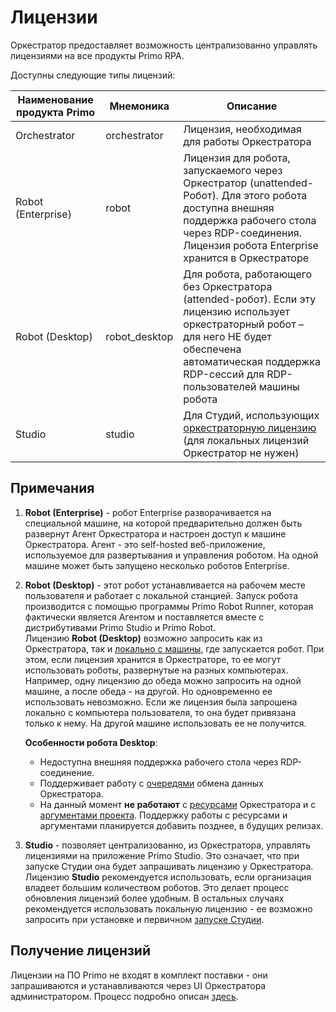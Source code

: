 # Лицензии

Оркестратор предоставляет возможность централизованно управлять лицензиями на все продукты Primo RPA. 

Доступны следующие типы лицензий:

| Наименование продукта Primo | Мнемоника    | Описание                |
| --------------------------- | ------------ | ----------------------- |
| Orchestrator                | orchestrator | Лицензия, необходимая для работы Оркестратора |
| Robot (Enterprise)          | robot        | Лицензия для робота, запускаемого через Оркестратор (unattended-Робот). Для этого робота доступна внешняя поддержка рабочего стола через RDP-соединения. Лицензия робота Enterprise хранится в Оркестраторе |
| Robot (Desktop)             | robot_desktop | Для робота, работающего без Оркестратора (attended-робот). Если эту лицензию использует оркестраторный робот – для него НЕ будет обеспечена автоматическая поддержка RDP-сессий для RDP-пользователей машины робота |
| Studio                      | studio | Для Студий, использующих [оркестраторную лицензию](https://docs.primo-rpa.ru/primo-rpa/primo-studio/installation/licenses) (для локальных лицензий Оркестратор не нужен) |   

## Примечания

1. **Robot (Enterprise)** - робот Enterprise разворачивается на специальной машине, на которой предварительно должен быть развернут Агент Оркестратора и настроен доступ к машине Оркестратора. Агент - это self-hosted веб-приложение, используемое для развертывания и управления роботом. На одной машине может быть запущено несколько роботов Enterprise.
2. **Robot (Desktop)** - этот робот устанавливается на рабочем месте пользователя и работает с локальной станцией. Запуск робота производится с помощью программы Primo Robot Runner, которая фактически является Агентом и поставляется вместе с дистрибутивами Primo Studio и Primo Robot.\
   Лицензию **Robot (Desktop)** возможно запросить как из Оркестратора, так и [локально с машины](https://docs.primo-rpa.ru/primo-rpa/primo-robot/registration-desktop), где запускается робот. При этом, если лицензия хранится в Оркестраторе, то ее могут использовать роботы, развернутые на разных компьютерах. Например, одну лицензию до обеда можно запросить на одной машине, а после обеда - на другой. Но одновременно ее использовать невозможно. Если же лицензия была запрошена локально с компьютера пользователя, то она будет привязана только к нему. На другой машине использовать ее не получится.

   **Особенности робота Desktop**:
    *  Недоступна внешняя поддержка рабочего стола через RDP-соединение.
    *  Поддерживает работу с [очередями](https://docs.primo-rpa.ru/primo-rpa/orchestrator/basics/data-queues) обмена данных Оркестратора.
    *  На данный момент **не работают** с [ресурсами](https://docs.primo-rpa.ru/primo-rpa/orchestrator/basics/assets) Оркестратора и с [аргументами проекта](https://docs.primo-rpa.ru/primo-rpa/orchestrator/basics/tasks/orch-args). Поддержку работы с ресурсами и аргументами планируется добавить позднее, в будущих релизах.

4. **Studio** - позволяет централизованно, из Оркестратора, управлять лицензиями на приложение Primo Studio. Это означает, что при запуске Студии она будет запрашивать лицензию у Оркестратора. Лицензию **Studio** рекомендуется использовать, если организация владеет большим количеством роботов. Это делает процесс обновления лицензий более удобным. В остальных случаях рекомендуется использовать локальную лицензию - ее возможно запросить при установке и первичном [запуске Студии](https://docs.primo-rpa.ru/primo-rpa/primo-studio/installation/licenses). 

## Получение лицензий
Лицензии на ПО Primo не входят в комплект поставки - они запрашиваются и устанавливаются через UI Оркестратора администратором. Процесс подробно описан [здесь](https://docs.primo-rpa.ru/primo-rpa/orchestrator/settings/licensing/new-license).
